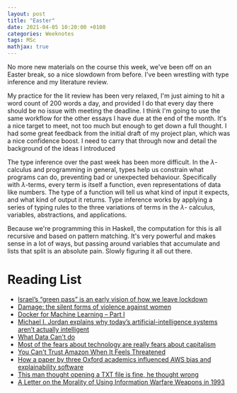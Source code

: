 ```yaml
---
layout: post
title: "Easter"
date: 2021-04-05 10:20:00 +0100
categories: Weeknotes
tags: MSc
mathjax: true
---
```


No more new materials on the course this week, we've been off on an Easter
break, so a nice slowdown from before. I've been wrestling with type inference
and my literature review.
<!--more-->
My practice for the lit review has been very relaxed, I'm just aiming to hit
a word count of 200 words a day, and provided I do that every day there should
be no issue with meeting the deadline. I think I'm going to use the same
workflow for the other essays I have due at the end of the month. It's a nice
target to meet, not too much but enough to get down a full thought. I had
some great feedback from the initial draft of my project plan, which was a nice
confidence boost. I need to carry that through now and detail the background
of the ideas I introduced

The type inference over the past week has been more difficult. In the
$\lambda$-calculus and programming in general, types help us constrain what
programs can do, preventing bad or unexpected behaviour. Specifically with
$\lambda$-terms, every term is itself a function, even representations of
data like numbers. The type of a function will tell us what kind of input it
expects, and what kind of output it returns. Type inference works by applying
a series of typing rules to the three variations of terms in the $\lambda$-
calculus, variables, abstractions, and applications.

Because we're programming this in Haskell, the computation for this is all
recursive and based on pattern matching. It's very powerful and makes sense
in a lot of ways, but passing around variables that accumulate and lists that
split is an absolute pain. Slowly figuring it all out there.

# Reading List
- [Israel’s “green pass” is an early vision of how we leave lockdown](https://www.technologyreview.com/2021/03/01/1020154/israels-green-pass-is-an-early-vision-of-how-we-leave-lockdown)
- [Damage: the silent forms of violence against women](https://www.theguardian.com/news/2021/mar/30/damage-the-silent-forms-of-violence-against-women)
- [Docker for Machine Learning – Part I](https://mlinproduction.com/docker-for-ml-part-1/)
- [Michael I. Jordan explains why today’s artificial-intelligence systems aren’t actually intelligent](https://spectrum.ieee.org/the-institute/ieee-member-news/stop-calling-everything-ai-machinelearning-pioneer-says)
- [What Data Can't do](https://www.newyorker.com/magazine/2021/03/29/what-data-cant-do)
- [Most of the fears about technology are really fears about capitalism](https://twitter.com/jackiehluo/status/1377325259779674112?s=20)
- [You Can't Trust Amazon When It Feels Threatened](https://www.lastweekinaws.com/blog/you-cant-trust-amazon-when-it-feels-threatened/)
- [How a paper by three Oxford academics influenced AWS bias and explainability software](https://www.amazon.science/latest-news/how-a-paper-by-three-oxford-academics-influenced-aws-bias-and-explainability-software)
- [This man thought opening a TXT file is fine, he thought wrong](https://www.paulosyibelo.com/2021/04/this-man-thought-opening-txt-file-is.html)
- [A Letter on the Morality of Using Information Warfare Weapons in 1993](https://www.devost.net/2021/04/04/a-letter-on-the-morality-of-using-information-warfare-weapons-in-1993/)
